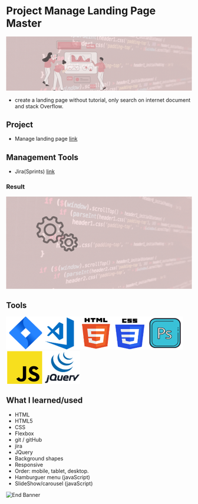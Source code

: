 # Project Manage Landing Page Master

![Begin Banner](Documentation/top-1200x350.gif)

* create a landing page without tutorial, only search on internet document and stack Overflow.

## Project
* Manage landing page [link](https://github.com/pittyh6/manage-landing-page-master)

## Management Tools
* Jira(Sprints) [link](https://github.com/pittyh6/manage-landing-page-master/tree/master/Sprint2)
### Result
![Middle Banner](Documentation/Under_Development.gif)

## Tools
<img src= Documentation/jira.png  height="90" width="100" ><img src= Documentation/vscode.png  height="90" width="100"><img src= Documentation/html.png  height="90" width="90"><img src= Documentation/css.png  height="90" width="90"><img src= Documentation/photoshop.png  height="90" width="100"><img src= Documentation/js.png  height="90" width="100"><img src= Documentation/jquery.png  height="90" width="100">

## What I learned/used
* HTML
* HTML5
* CSS
* Flexbox
* git / gitHub
* jira
* JQuery
* Background shapes
* Responsive
* Order: mobile, tablet, desktop.
* Hamburguer menu (javaScript)
* SlideShow/carousel (javaScript)


![End Banner](Documentation/botton-1200x350.gif)